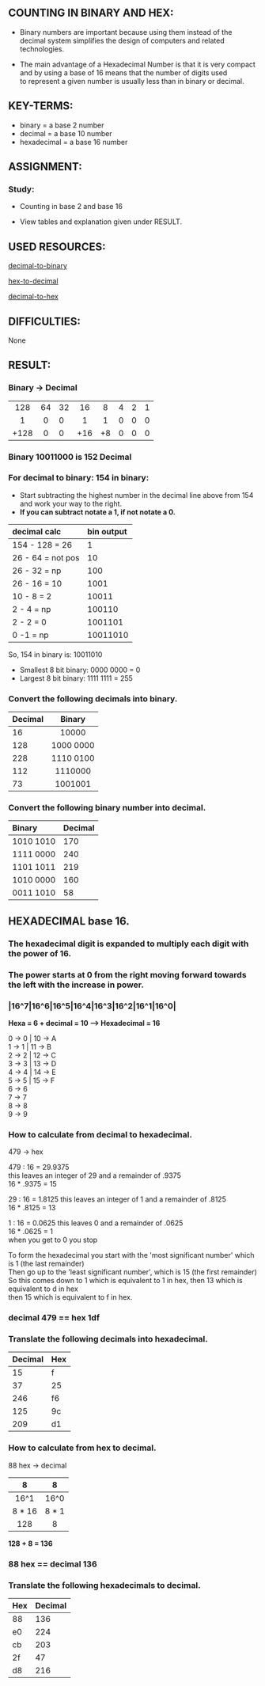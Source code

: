 ## COUNTING IN BINARY AND HEX:

* Binary numbers are important because using them instead of the decimal system simplifies the design of computers and related technologies.  

* The main advantage of a Hexadecimal Number is that it is very compact and by using a base of 16 means that the number of digits used   
  to represent a given number is usually less than in binary or decimal.  

## KEY-TERMS:

* binary = a base 2 number  
* decimal = a base 10 number  
* hexadecimal = a base 16 number

## ASSIGNMENT:

### Study:  
* Counting in base 2 and base 16  

* View tables and explanation given under RESULT.


## USED RESOURCES:

[decimal-to-binary](https://www.youtube.com/watch?v=RrJXLdv1i74)

[hex-to-decimal](https://www.youtube.com/watch?v=pg-HEGBpCQk)

[decimal-to-hex](https://www.youtube.com/watch?v=QJW6qnfhC70)

## DIFFICULTIES:

None  

## RESULT:

### Binary -> Decimal 


|   |   |   |   |  |  |  |  |  
|:-:|:-:|:--|:-:|:-:|:-:|:-:|:-:|    
|128| 64| 32| 16| 8| 4| 2| 1|  
| 1  |0  |0  |1 |1 |0 |0 |0 |    
|+128|0|0|+16|+8|0|0|0|  

### Binary 10011000 is 152 Decimal

### For decimal to binary: 154 in binary:

* Start subtracting the highest number in the decimal line above from 154 and work your way to the right.  
* **If you can subtract notate a 1, if not notate a 0.**  

|decimal calc      |bin output|
|:-----------------|:---------|  
|154 - 128 = 26    | 1        |  
| 26 - 64 = not pos| 10       |  
| 26 - 32 = np     | 100      |  
| 26 - 16 = 10     | 1001     |  
| 10 - 8 = 2       | 10011    |  
| 2 - 4 = np       | 100110   | 
| 2 - 2 = 0        | 1001101  |  
| 0 -1 = np        | 10011010 |    

So, 154 in binary is: 10011010  

* Smallest 8 bit binary: 0000 0000 = 0  
* Largest 8 bit binary: 1111 1111 = 255  

### Convert the following decimals into binary.  
|Decimal   |Binary     |  
|:-------- |:--------: |  
|16        |10000      |  
|128       |1000 0000  |  
|228       |1110 0100  |  
|112       |1110000   |  
|73        |1001001    |    

### Convert the following binary number into decimal.
|Binary |Decimal |  
|:---------|:--------|  
|1010 1010 |170      |  
|1111 0000 |240      |  
|1101 1011 |219      |  
|1010 0000 |160      |  
|0011 1010 |58       |  


## HEXADECIMAL base 16.

### The hexadecimal digit is expanded to multiply each digit with the power of 16.  
### The power starts at 0 from the right moving forward towards the left with the increase in power.  

### |16^7|16^6|16^5|16^4|16^3|16^2|16^1|16^0|  

**Hexa = 6 + decimal = 10  --> Hexadecimal = 16**  

0 -> 0 | 10 -> A  
1 -> 1 | 11 -> B  
2 -> 2 | 12 -> C    
3 -> 3 | 13 -> D  
4 -> 4 | 14 -> E  
5 -> 5 | 15 -> F  
6 -> 6  
7 -> 7  
8 -> 8  
9 -> 9  


### How to calculate from decimal to hexadecimal.
479 -> hex  

479 : 16 = 29.9375  
this leaves an integer of 29 and a remainder of .9375  
16 * .9375 = 15

29 : 16 = 1.8125 
this leaves an integer of 1 and a remainder of .8125  
16 * .8125 = 13

1 : 16 = 0.0625 
this leaves 0 and a remainder of .0625  
16 * .0625 = 1  
when you get to 0 you stop  

To form the hexadecimal you start with the 'most significant number' which is 1 (the last remainder)  
Then go up to the 'least significant number', which is 15 (the first remainder)  
So this comes down to 1 which is equivalent to 1 in hex, then 13 which is equivalent to d in hex  
then 15 which is equivalent to f in hex.  

### decimal 479 == hex 1df  

### Translate the following decimals into hexadecimal.
|Decimal   | Hex     |  
|:---------|:--------|  
|15        |f        |  
|37        |25       |  
|246       |f6       |  
|125       |9c       |  
|209       |d1       |  

### How to calculate from hex to decimal.
88 hex -> decimal  

|8       |8    |    
|:------:|:---:|  
|16^1    |16^0 |  
|8 * 16  |8 * 1|  
|128     |8    |   

**128 + 8 = 136**    
### 88 hex == decimal 136   


### Translate the following hexadecimals to decimal.
|Hex       |Decimal  |  
|:---------|:--------|  
|88        |136      |  
|e0        |224      |  
|cb        |203      |    
|2f        |47       |    
|d8        |216      |  

